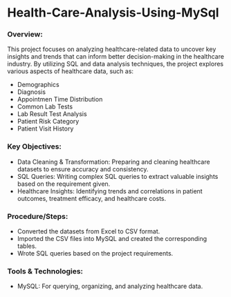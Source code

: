 # Health-Care-Analysis-Using-MySql

### Overview:

This project focuses on analyzing healthcare-related data to uncover key insights and trends that can inform better decision-making in the healthcare industry. By utilizing SQL and data analysis techniques, the project explores various aspects of healthcare data, such as:
  -  Demographics
  -  Diagnosis
  -  Appointmen Time Distribution
  -  Common Lab Tests
  -  Lab Result Test Analysis
  -  Patient Risk Category
  -  Patient Visit History
    
### Key Objectives:
 - Data Cleaning & Transformation: Preparing and cleaning healthcare datasets to ensure accuracy and consistency.
 - SQL Queries: Writing complex SQL queries to extract valuable insights based on the requirement given.
 - Healthcare Insights: Identifying trends and correlations in patient outcomes, treatment efficacy, and healthcare costs.

### Procedure/Steps:
 - Converted the datasets from Excel to CSV format.
 - Imported the CSV files into MySQL and created the corresponding tables.
 - Wrote SQL queries based on the project requirements.

### Tools & Technologies:
  -  MySQL: For querying, organizing, and analyzing healthcare data.
